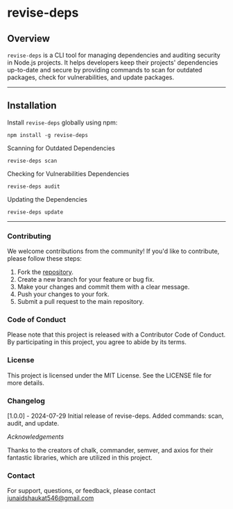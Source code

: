 # revise-deps

## Overview

`revise-deps` is a CLI tool for managing dependencies and auditing security in Node.js projects. It helps developers keep their projects' dependencies up-to-date and secure by providing commands to scan for outdated packages, check for vulnerabilities, and update packages.

---

## Installation

Install `revise-deps` globally using npm:

    npm install -g revise-deps

Scanning for Outdated Dependencies

    revise-deps scan

Checking for Vulnerabilities Dependencies

    revise-deps audit

Updating the Dependencies

    revise-deps update

---

### Contributing

We welcome contributions from the community! If you'd like to contribute, please follow these steps:

1. Fork the [repository](https://github.com/Junaid-Shaukat/revise-deps).
2. Create a new branch for your feature or bug fix.
3. Make your changes and commit them with a clear message.
4. Push your changes to your fork.
5. Submit a pull request to the main repository.

### Code of Conduct

Please note that this project is released with a Contributor Code of Conduct. By participating in this project, you agree to abide by its terms.

### License

This project is licensed under the MIT License. See the LICENSE file for more details.

### Changelog

[1.0.0] - 2024-07-29
Initial release of revise-deps.
Added commands: scan, audit, and update.

*Acknowledgements*

Thanks to the creators of chalk, commander, semver, and axios for their fantastic libraries, which are utilized in this project.

### Contact

For support, questions, or feedback, please contact junaidshaukat546@gmail.com
